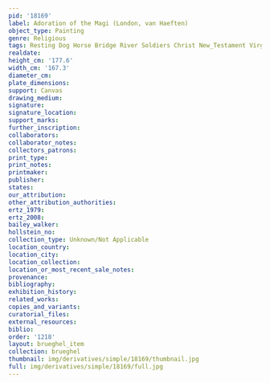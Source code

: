 ```yaml
---
pid: '18169'
label: Adoration of the Magi (London, van Haeften)
object_type: Painting
genre: Religious
tags: Resting Dog Horse Bridge River Soldiers Christ New_Testament Virgin_Mary
realdate: 
height_cm: '177.6'
width_cm: '167.3'
diameter_cm: 
plate_dimensions: 
support: Canvas
drawing_medium: 
signature: 
signature_location: 
support_marks: 
further_inscription: 
collaborators: 
collaborator_notes: 
collectors_patrons: 
print_type: 
print_notes: 
printmaker: 
publisher: 
states: 
our_attribution: 
other_attribution_authorities: 
ertz_1979: 
ertz_2008: 
bailey_walker: 
hollstein_no: 
collection_type: Unknown/Not Applicable
location_country: 
location_city: 
location_collection: 
location_or_most_recent_sale_notes: 
provenance: 
bibliography: 
exhibition_history: 
related_works: 
copies_and_variants: 
curatorial_files: 
external_resources: 
biblio: 
order: '1218'
layout: brueghel_item
collection: brueghel
thumbnail: img/derivatives/simple/18169/thumbnail.jpg
full: img/derivatives/simple/18169/full.jpg
---
```

